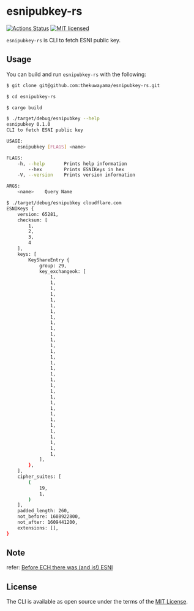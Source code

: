 # esnipubkey-rs

[![Actions Status](https://github.com/thekuwayama/esnipubkey-rs/workflows/CI/badge.svg)](https://github.com/thekuwayama/esnipubkey-rs/actions?workflow=CI)
[![MIT licensed](https://img.shields.io/badge/license-MIT-brightgreen.svg)](https://raw.githubusercontent.com/thekuwayama/esnipubkey-rs/master/LICENSE.txt)

`esnipubkey-rs` is CLI to fetch ESNI public key.


## Usage

You can build and run `esnipubkey-rs` with the following:

```bash
$ git clone git@github.com:thekuwayama/esnipubkey-rs.git

$ cd esnipubkey-rs

$ cargo build

$ ./target/debug/esnipubkey --help
esnipubkey 0.1.0
CLI to fetch ESNI public key

USAGE:
    esnipubkey [FLAGS] <name>

FLAGS:
    -h, --help       Prints help information
        --hex        Prints ESNIKeys in hex
    -V, --version    Prints version information

ARGS:
    <name>    Query Name
```

```bash
$ ./target/debug/esnipubkey cloudflare.com
ESNIKeys {
    version: 65281,
    checksum: [
        1,
        2,
        3,
        4
    ],
    keys: [
        KeyShareEntry {
            group: 29,
            key_exchangeok: [
                1,
                1,
                1,
                1,
                1,
                1,
                1,
                1,
                1,
                1,
                1,
                1,
                1,
                1,
                1,
                1,
                1,
                1,
                1,
                1,
                1,
                1,
                1,
                1,
                1,
                1,
                1,
                1,
                1,
                1,
                1,
                1,
            ],
        },
    ],
    cipher_suites: [
        (
            19,
            1,
        )
    ],
    padded_length: 260,
    not_before: 1608922800,
    not_after: 1609441200,
    extensions: [],
}
```


## Note

refer: [Before ECH there was (and is!) ESNI](https://blog.cloudflare.com/encrypted-client-hello/#before-ech-there-was-and-is-esni)


## License

The CLI is available as open source under the terms of the [MIT License](http://opensource.org/licenses/MIT).
